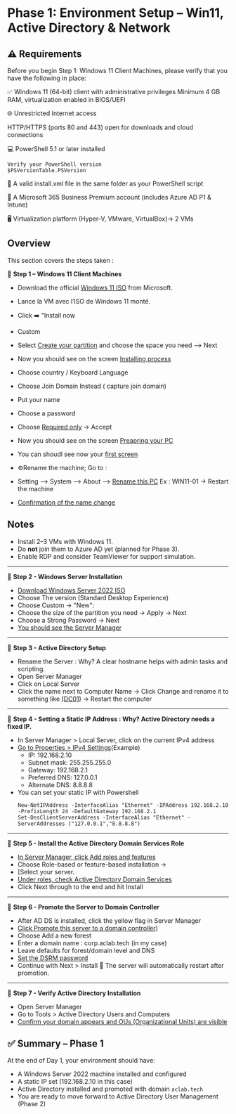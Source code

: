 # Phase 1: Environment Setup – Win11, Active Directory & Network


## ⚠️ Requirements
Before you begin Step 1: Windows 11 Client Machines, please verify that you have the following in place:

✅ Windows 11 (64-bit) client with administrative privileges
     Minimum 4 GB RAM, virtualization enabled in BIOS/UEFI

🌐 Unrestricted Internet access

HTTP/HTTPS (ports 80 and 443) open for downloads and cloud connections

💻 PowerShell 5.1 or later installed
```
Verify your PowerShell version
$PSVersionTable.PSVersion
```
📄 A valid install.xml file in the same folder as your PowerShell script

🔐 A Microsoft 365 Business Premium account (includes Azure AD P1 & Intune)

🖥️ Virtualization platform (Hyper-V, VMware, VirtualBox)-> 2 VMs

## Overview
This section covers the steps taken :

🔴 **Step 1 – Windows 11 Client Machines**

   - Download the official [Windows 11 ISO](https://www.microsoft.com/en-us/software-download/windows11) from Microsoft.
   - Lance la VM avec l’ISO de Windows 11 monté.
   - Click ➡️ "Install now
   - Custom
   - Select [Create your partition](https://github.com/AliChoukatli/CyberShield-Enterprise/blob/main/Screenshots/Day1_Installation_AD/Create_Partition.png) and choose the space you need --> Next
   - Now you should see on the screen [Installing process](https://github.com/AliChoukatli/CyberShield-Enterprise/blob/main/Screenshots/Day1_Installation_AD/Installing_Win11.png)
   - Choose country / Keyboard Language
   - Choose Join Domain Instead ( capture join domain)
   - Put your name
   - Choose a password
   - Choose [Required only](https://github.com/AliChoukatli/CyberShield-Enterprise/blob/main/Screenshots/Day1_Installation_AD/Required%20only.png) -> Accept 
   - Now you should see on the screen [Preapring your PC](https://github.com/AliChoukatli/CyberShield-Enterprise/blob/main/Screenshots/Day1_Installation_AD/preparing%20pc.png)

   - You can shoudl see now your [first screen](https://github.com/AliChoukatli/CyberShield-Enterprise/blob/main/Screenshots/Day1_Installation_AD/win11_first_screen.png)
   -  ⚙️Rename the machine; Go to :
   -  Setting --> System --> About --> [Rename this PC](https://github.com/AliChoukatli/CyberShield-Enterprise/blob/main/Screenshots/Day1_Installation_AD/rename_win11.png) Ex : WIN11-01  -> Restart the machine 
   
   -  [Confirmation of the name change](https://github.com/AliChoukatli/CyberShield-Enterprise/blob/main/Screenshots/Day1_Installation_AD/rename_confirmation.png)


 ## **Notes**   
   - Install 2–3 VMs with Windows 11.
   - Do **not** join them to Azure AD yet (planned for Phase 3).
   - Enable RDP and consider TeamViewer for support simulation.

---
🔴 **Step 2 - Windows Server Installation**

   - [Download Windows Server 2022 ISO](https://www.microsoft.com/fr-fr/evalcenter/download-windows-server-2022)
   - Choose The version (Standard Desktop Experience)
   - Choose Custom → "New":
   - Choose the size of the partition you need -> Apply -> Next
   - Choose a Strong Password -> Next
   - [You should see the Server Manager](https://github.com/AliChoukatli/SecureIT-for-SMB/blob/main/Screenshots/Day1_Installation_AD/win_serv_1st_screen.png)
---
     
🔴 **Step 3 - Active Directory Setup**

   - Rename the Server : Why? A clear hostname helps with admin tasks and scripting.
   - Open Server Manager
   - Click on Local Server
   - Click the name next to Computer Name -> Click Change and rename it to something like [(DC01)](https://github.com/AliChoukatli/SecureIT-for-SMB/blob/main/Screenshots/Day1_Installation_AD/Capture_name.png)
     -> Restart the computer 
---
     
🔴 **Step 4 - Setting a Static IP Address : Why? Active Directory needs a fixed IP.**

   - In Server Manager > Local Server, click on the current IPv4 address
   - [Go to Properties > IPv4 Settings](https://github.com/AliChoukatli/CyberShield-Enterprise/blob/main/Screenshots/Day1_Installation_AD/Set_ip.png)(Example)
     - IP: 192.168.2.10
     - Subnet mask: 255.255.255.0
     - Gateway: 192.168.2.1
     - Preferred DNS: 127.0.0.1 
     - Alternate DNS: 8.8.8.8
   - You can set your static IP with Powershell
     ```
     New-NetIPAddress -InterfaceAlias "Ethernet" -IPAddress 192.168.2.10 -PrefixLength 24 -DefaultGateway 192.168.2.1
     Set-DnsClientServerAddress -InterfaceAlias "Ethernet" -ServerAddresses ("127.0.0.1","8.8.8.8")
     ```
---

 🔴 **Step 5 - Install the Active Directory Domain Services Role**
 
   - [In Server Manager, click Add roles and features](https://github.com/AliChoukatli/CyberShield-Enterprise/blob/main/Screenshots/Day1_Installation_AD/AD_add_role.png)
   - Choose Role-based or feature-based installation ->
   - [Select your server.
   - [Under roles, check Active Directory Domain Services](https://github.com/AliChoukatli/SecureIT-for-SMB/blob/main/Screenshots/Day1_Installation_AD/select_ADDS.png)
   - Click Next through to the end and hit Install
---

 🔴 **Step 6 - Promote the Server to Domain Controller**

   - After AD DS is installed, click the yellow flag in Server Manager
   - [Click Promote this server to a domain controller](https://github.com/AliChoukatli/CyberShield-Enterprise/blob/main/Screenshots/Day1_Installation_AD/Promote_server.png))
   - Choose Add a new forest
   - Enter a domain name : corp.aclab.tech (in my case)
   - Leave defaults for forest/domain level and DNS
   - [Set the DSRM password](https://github.com/AliChoukatli/CyberShield-Enterprise/blob/main/Screenshots/Day1_Installation_AD/Domain%20controller.png)
   - Continue with Next > Install
🔁 The server will automatically restart after promotion.
---

🔴 **Step 7 - Verify Active Directory Installation**

   - Open Server Manager
   - Go to Tools > Active Directory Users and Computers
   - [Confirm your domain appears and OUs (Organizational Units) are visible](https://github.com/AliChoukatli/CyberShield-Enterprise/blob/main/Screenshots/Day1_Installation_AD/AD_verification.png)


## ✅ Summary – Phase 1
At the end of Day 1, your environment should have:
- A Windows Server 2022 machine installed and configured
- A static IP set (192.168.2.10 in this case)
- Active Directory installed and promoted with domain `aclab.tech`
- You are ready to move forward to Active Directory User Management (Phase 2)

